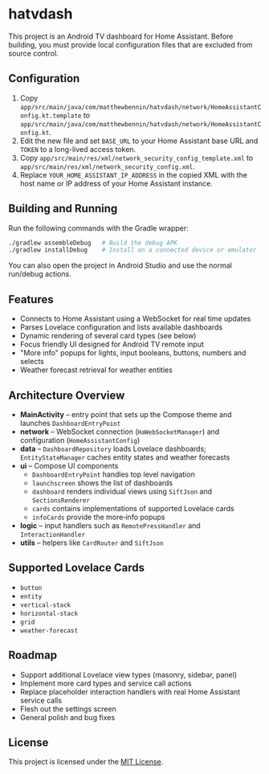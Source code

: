 # hatvdash

This project is an Android TV dashboard for Home Assistant. Before building, you must provide local configuration files that are excluded from source control.

## Configuration

1. Copy `app/src/main/java/com/matthewbennin/hatvdash/network/HomeAssistantConfig.kt.template` to `app/src/main/java/com/matthewbennin/hatvdash/network/HomeAssistantConfig.kt`.
2. Edit the new file and set `BASE_URL` to your Home Assistant base URL and `TOKEN` to a long-lived access token.
3. Copy `app/src/main/res/xml/network_security_config_template.xml` to `app/src/main/res/xml/network_security_config.xml`.
4. Replace `YOUR_HOME_ASSISTANT_IP_ADDRESS` in the copied XML with the host name or IP address of your Home Assistant instance.

## Building and Running

Run the following commands with the Gradle wrapper:

```bash
./gradlew assembleDebug   # Build the debug APK
./gradlew installDebug    # Install on a connected device or emulator
```

You can also open the project in Android Studio and use the normal run/debug actions.

## Features

- Connects to Home Assistant using a WebSocket for real time updates
- Parses Lovelace configuration and lists available dashboards
- Dynamic rendering of several card types (see below)
- Focus friendly UI designed for Android TV remote input
- "More info" popups for lights, input booleans, buttons, numbers and selects
- Weather forecast retrieval for weather entities

## Architecture Overview

- **MainActivity** – entry point that sets up the Compose theme and launches `DashboardEntryPoint`
- **network** – WebSocket connection (`HaWebSocketManager`) and configuration (`HomeAssistantConfig`)
- **data** – `DashboardRepository` loads Lovelace dashboards; `EntityStateManager` caches entity states and weather forecasts
- **ui** – Compose UI components
  - `DashboardEntryPoint` handles top level navigation
  - `launchscreen` shows the list of dashboards
  - `dashboard` renders individual views using `SiftJson` and `SectionsRenderer`
  - `cards` contains implementations of supported Lovelace cards
  - `infoCards` provide the more‑info popups
- **logic** – input handlers such as `RemotePressHandler` and `InteractionHandler`
- **utils** – helpers like `CardRouter` and `SiftJson`

## Supported Lovelace Cards

- `button`
- `entity`
- `vertical-stack`
- `horizontal-stack`
- `grid`
- `weather-forecast`

## Roadmap

- Support additional Lovelace view types (masonry, sidebar, panel)
- Implement more card types and service call actions
- Replace placeholder interaction handlers with real Home Assistant service calls
- Flesh out the settings screen
- General polish and bug fixes


## License

This project is licensed under the [MIT License](LICENSE).
